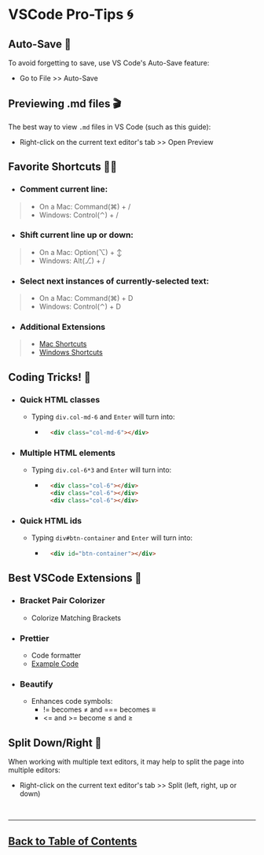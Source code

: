 # VSCode Pro-Tips 🌀

## Auto-Save 💾

To avoid forgetting to save, use VS Code's Auto-Save feature:
- Go to File >> Auto-Save

## Previewing .md files 🎬

The best way to view `.md` files in VS Code (such as this guide):
- Right-click on the current text editor's tab >> Open Preview

## Favorite Shortcuts 🤹‍♀️

- ### Comment current line:
> - On a Mac: Command(⌘) + /
> - Windows: Control(⌃) + /

- ### Shift current line up or down:
> - On a Mac: Option(⌥) + ↕︎
> - Windows: Alt(⎇) + /

- ### Select next instances of currently-selected text:
> - On a Mac: Command(⌘) + D
> - Windows: Control(⌃) + D

- ### Additional Extensions

> - [Mac Shortcuts](https://code.visualstudio.com/shortcuts/keyboard-shortcuts-macos.pdf)
> - [Windows Shortcuts](https://code.visualstudio.com/shortcuts/keyboard-shortcuts-windows.pdf)

## Coding Tricks! 🍭

- ### Quick HTML classes
    - Typing `div.col-md-6` and `Enter` will turn into:
        - ```html
            <div class="col-md-6"></div>
            ```
- ### Multiple HTML elements
    - Typing `div.col-6*3` and `Enter` will turn into:
        - ```html
            <div class="col-6"></div>
            <div class="col-6"></div>
            <div class="col-6"></div>
            ```
- ### Quick HTML ids
    - Typing `div#btn-container` and `Enter` will turn into:
        - ```html
            <div id="btn-container"></div>
            ```

## Best VSCode Extensions 🔌

- ### Bracket Pair Colorizer
    - Colorize Matching Brackets
- ### Prettier
    - Code formatter
    - [Example Code](https://prettier.io/playground/)
- ### Beautify
    - Enhances code symbols:
        - != becomes ≠ and === becomes ≡
        - <= and >= become ≤ and ≥

## Split Down/Right 🎥

When working with multiple text editors, it may help to split the page into multiple editors:
- Right-click on the current text editor's tab >> Split (left, right, up or down)

<br>

<hr>

## [Back to Table of Contents](./README.md)